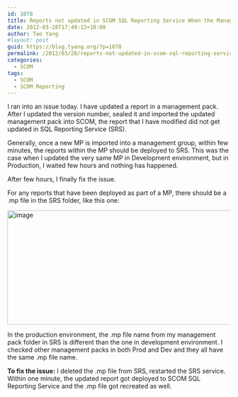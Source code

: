 ```yaml
---
id: 1078
title: Reports not updated in SCOM SQL Reporting Service When the Management Pack was Updated
date: 2012-03-28T17:49:13+10:00
author: Tao Yang
#layout: post
guid: https://blog.tyang.org/?p=1078
permalink: /2012/03/28/reports-not-updated-in-scom-sql-reporting-service-when-the-management-pack-was-updated/
categories:
  - SCOM
tags:
  - SCOM
  - SCOM Reporting
---
```

I ran into an issue today. I have updated a report in a management pack. After I updated the version number, sealed it and imported the updated management pack into SCOM, the report that I have modified did not get updated in SQL Reporting Service (SRS).

Generally, once a new MP is imported into a management group, within few minutes, the reports within the MP should be deployed to SRS. This was the case when I updated the very same MP in Development environment, but in Production, I waited few hours and nothing has happened.

After few hours, I finally fix the issue.

For any reports that have been deployed as part of a MP, there should be a .mp file in the SRS folder, like this one:

<a href="https://blog.tyang.org/wp-content/uploads/2012/03/image4.png"><img style="background-image: none; padding-left: 0px; padding-right: 0px; display: inline; padding-top: 0px; border: 0px;" title="image" src="https://blog.tyang.org/wp-content/uploads/2012/03/image_thumb4.png" alt="image" width="580" height="258" border="0" /></a>

In the production environment, the .mp file name from my management pack folder in SRS is different than the one in development environment. I checked other management packs in both Prod and Dev and they all have the same .mp file name.

<strong>To fix the issue:</strong> I deleted the .mp file from SRS, restarted the SRS service. Within one minute, the updated report got deployed to SCOM SQL Reporting Service and the .mp file got recreated as well.